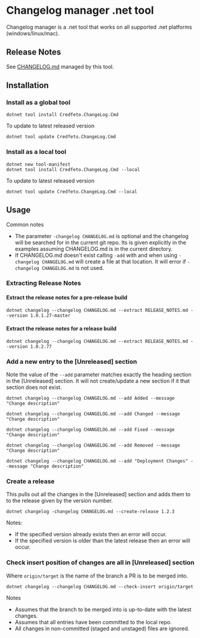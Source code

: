 # Changelog manager .net tool

Changelog manager is a .net tool that works on all supported .net platforms (windows/linux/mac).

## Release Notes

See [CHANGELOG.md](CHANGELOG.md) managed by this tool.

## Installation

### Install as a global tool
```shell
dotnet tool install Credfeto.ChangeLog.Cmd
```

To update to latest released version
```shell
dotnet tool update Credfeto.ChangeLog.Cmd
```

### Install as a local tool

```shell
dotnet new tool-manifest
dotnet tool install Credfeto.ChangeLog.Cmd --local
```

To update to latest released version
```shell
dotnet tool update Credfeto.ChangeLog.Cmd --local
```

## Usage

Common notes

- The parameter `-changelog CHANGELOG.md` is optional and the changelog will be searched for in the current git repo.  Its is given explicitly in the examples assuming CHANGELOG.md is in the current directory.
- If CHANGELOG.md doesn't exist calling `-add` with and when using `-changelog CHANGELOG.md` will create a file at that location.  It will error if `-changelog CHANGELOG.md` is not used.


### Extracting Release Notes

#### Extract the release notes for a pre-release build
```shell
dotnet changelog --changelog CHANGELOG.md --extract RELEASE_NOTES.md --version 1.0.1.27-master
```

#### Extract the release notes for a release build
```shell
dotnet changelog --changelog CHANGELOG.md --extract RELEASE_NOTES.md --version 1.0.2.77
```

### Add a new entry to the [Unreleased] section

Note the value of the `--add` parameter matches exactly the heading section in the [Unreleased] section.  It will not create/update a new section if it that section does not exist.

```shell
dotnet changelog --changelog CHANGELOG.md --add Added --message "Change description"
```

```shell
dotnet changelog --changelog CHANGELOG.md --add Changed --message "Change description"
```

```shell
dotnet changelog --changelog CHANGELOG.md --add Fixed --message "Change description"
```

```shell
dotnet changelog --changelog CHANGELOG.md --add Removed --message "Change description"
```

```shell
dotnet changelog --changelog CHANGELOG.md --add "Deployment Changes" --message "Change description"
```

### Create a release

This pulls out all the changes in the [Unreleased] section and adds them to to the release given by the version number.

```shell
dotnet changelog -changelog CHANGELOG.md --create-release 1.2.3
```

Notes:
- If the specified version already exists then an error will occur.
- If the specified version is older than the latest release then an error will occur.

### Check insert position of changes are all in [Unreleased] section

Where `origin/target` is the name of the branch a PR is to be merged into.

```shell
dotnet changelog --changelog CHANGELOG.md --check-insert origin/target
```

Notes
- Assumes that the branch to be merged into is up-to-date with the latest changes.
- Assumes that all entries have been committed to the local repo.
- All changes in non-committed (staged and unstaged) files are ignored.
